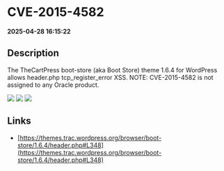 # CVE-2015-4582

**2025-04-28 16:15:22**

## Description
The TheCartPress boot-store (aka Boot Store) theme 1.6.4 for WordPress allows header.php tcp_register_error XSS. NOTE: CVE-2015-4582 is not assigned to any Oracle product.

![](https://img.shields.io/static/v1?label=Score&message=7.2&color=red)
![](https://img.shields.io/static/v1?label=Severity&message=HIGH&color=red)
![](https://img.shields.io/static/v1?label=CWE&message=XSS&color=green)

## Links
- [https://themes.trac.wordpress.org/browser/boot-store/1.6.4/header.php#L348](https://themes.trac.wordpress.org/browser/boot-store/1.6.4/header.php#L348)
